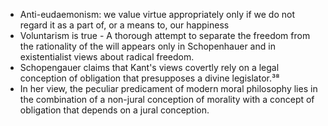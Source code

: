 - Anti-eudaemonism: we value virtue appropriately only if we do not regard it as a part of, or a means to, our happiness
- Voluntarism is true - A thorough attempt to separate the freedom from the rationality of the will appears only in Schopenhauer and in existentialist views about radical freedom. 
- Schopengauer claims that Kant's views covertly rely on a legal conception of obligation that presupposes a divine legislator.³⁸ 
- In her view, the peculiar predicament of modern moral philosophy lies in the combination of a non-jural conception of morality with a concept of obligation that depends on a jural conception. 